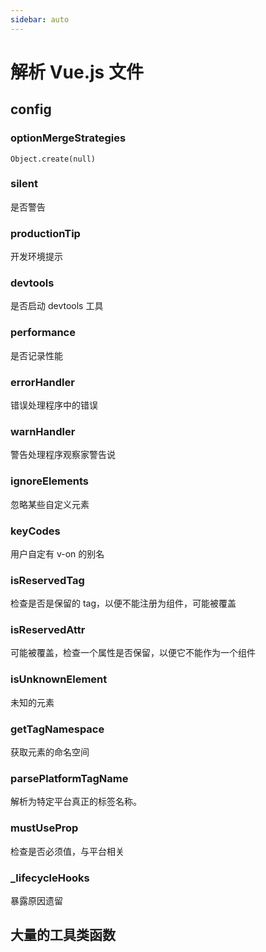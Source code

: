 ```yaml
---
sidebar: auto
---
```


# 解析 Vue.js 文件

## config

### optionMergeStrategies

`Object.create(null)`

### silent

是否警告

### productionTip

开发环境提示

### devtools

是否启动 devtools 工具

### performance

是否记录性能

### errorHandler

错误处理程序中的错误

### warnHandler

警告处理程序观察家警告说

### ignoreElements

忽略某些自定义元素

### keyCodes

用户自定有 v-on 的别名

### isReservedTag

检查是否是保留的 tag，以便不能注册为组件，可能被覆盖

### isReservedAttr

可能被覆盖，检查一个属性是否保留，以便它不能作为一个组件

### isUnknownElement

未知的元素

### getTagNamespace

获取元素的命名空间

### parsePlatformTagName

解析为特定平台真正的标签名称。

### mustUseProp

检查是否必须值，与平台相关

### \_lifecycleHooks

暴露原因遗留

## 大量的工具类函数
